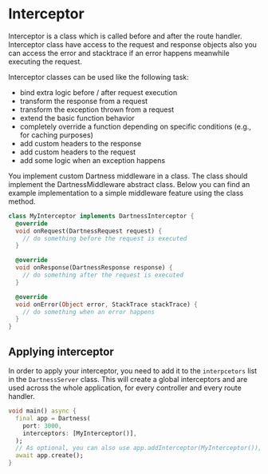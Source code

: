 # Interceptor

Interceptor is a class which is called before and after the route handler. Interceptor class have access to the request
and response objects also you can access the error and stacktrace if an error happens meanwhile executing
the request.

Interceptor classes can be used like the following task:

- bind extra logic before / after request execution
- transform the response from a request
- transform the exception thrown from a request
- extend the basic function behavior
- completely override a function depending on specific conditions (e.g., for caching purposes)
- add custom headers to the response
- add custom headers to the request
- add some logic when an exception happens

You implement custom Dartness middleware in a class. The class should implement the DartnessMiddleware abstract class.
Below you can find an example implementation to a simple middleware feature using the class method.

```dart
class MyInterceptor implements DartnessInterceptor {
  @override
  void onRequest(DartnessRequest request) {
    // do something before the request is executed
  }

  @override
  void onResponse(DartnessResponse response) {
    // do something after the request is executed
  }

  @override
  void onError(Object error, StackTrace stackTrace) {
    // do something when an error happens
  }
}
```

## Applying interceptor

In order to apply your interceptor, you need to add it to the `interpcetors` list in the `DartnessServer` class. This
will create a global interceptors and are used across the whole application, for every controller and every route
handler.

```dart
void main() async {
  final app = Dartness(
    port: 3000,
    interceptors: [MyInterceptor()],
  );
  // As optional, you can also use app.addInterceptor(MyInterceptor());
  await app.create();
}
```